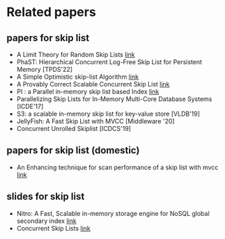 # Related papers

## papers for skip list
  - A Limit Theory for Random Skip Lists [link](https://www.jstor.org/stable/2959716?seq=1#metadata_info_tab_contents)
  - PhaST: Hierarchical Concurrent Log-Free Skip List for Persistent Memory [TPDS'22]
  - A Simple Optimistic skip-list Algorithm [link](https://people.csail.mit.edu/shanir/publications/LazySkipList.pdf)
  - A Provably Correct Scalable Concurrent Skip List [link](https://www.liblfds.org/downloads/white%20papers/[Skip%20List]%20-%20[Herlihy,%20Lev,%20Luchangco,%20Shavit]%20-%20A%20Provably%20Correct%20Scalable%20Concurrent%20Skip%20List.pdf)
  - PI : a Parallel in-memory skip list based Index [link](https://arxiv.org/pdf/1601.00159.pdf)
  - Parallelizing Skip Lists for In-Memory Multi-Core Database Systems [ICDE'17]
  - S3: a scalable in-memory skip list for key-value store [VLDB'19]
  - JellyFish: A Fast Skip List with MVCC [Middleware '20]
  - Concurrent Unrolled Skiplist [ICDCS'19]

## papers for skip list (domestic)
  - An Enhancing technique for scan performance of a skip list with mvcc [link](https://koreascience.kr/article/JAKO202031458604644.pdf)
   
## slides for skip list
  - Nitro: A Fast, Scalable in-memory storage engine for NoSQL global secondary index [link](https://courses.engr.illinois.edu/cs525/sp2017/Nitro%20Slides.pdf) 
  - Concurrent Skip Lists [link](https://ocw.snu.ac.kr/sites/default/files/NOTE/MP-14.pdf)
